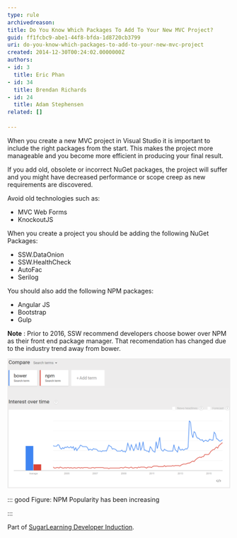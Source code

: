 ```yaml
---
type: rule
archivedreason: 
title: Do You Know Which Packages To Add To Your New MVC Project?
guid: ff1fcbc9-abe1-44f8-bfda-1d8720cb3799
uri: do-you-know-which-packages-to-add-to-your-new-mvc-project
created: 2014-12-30T00:24:02.0000000Z
authors:
- id: 3
  title: Eric Phan
- id: 34
  title: Brendan Richards
- id: 24
  title: Adam Stephensen
related: []

---
```


When you create a new MVC project in Visual Studio it is important to include the right packages from the start. This makes the project more manageable and you become more efficient in producing your final result.

<!--endintro-->

If you add old, obsolete or incorrect NuGet packages, the project will suffer and you might have decreased performance or scope creep as new requirements are discovered.

Avoid old technologies such as:

* MVC Web Forms
* KnockoutJS

When you create a project you should be adding the following NuGet Packages:

* SSW.DataOnion
* SSW.HealthCheck
* AutoFac
* Serilog


You should also add the following NPM  packages:

* Angular JS
* Bootstrap
* Gulp


**Note** : Prior to 2016, SSW recommend developers choose bower over NPM as their front end package manager. That recomendation has changed due to the industry trend away from bower.


![](Bower_v_NPM.png)


::: good
Figure: NPM Popularity has been increasing

:::


Part of     [SugarLearning Developer Induction](https://sugarlearning.com/companies/SSW/modules/5099/induction-day-3-developer-induction).
